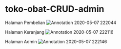 # toko-obat-CRUD-admin

Halaman Pembelian
![Annotation 2020-05-07 222044](https://user-images.githubusercontent.com/38320169/81312768-3588f280-90b1-11ea-9e5a-b9e5143d6847.jpg)

Halaman Keranjang
![Annotation 2020-05-07 222116](https://user-images.githubusercontent.com/38320169/81312776-39b51000-90b1-11ea-93ef-d1e5f56f1fc5.jpg)

Halaman Admin
![Annotation 2020-05-07 222146](https://user-images.githubusercontent.com/38320169/81312790-3d489700-90b1-11ea-9fef-23ed03ace954.jpg)
